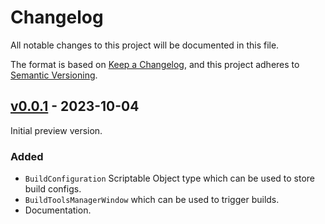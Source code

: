 ﻿# Changelog

All notable changes to this project will be documented in this file.

The format is based on [Keep a Changelog](https://keepachangelog.com/en/1.0.0/), and this project
adheres to [Semantic Versioning](https://semver.org/spec/v2.0.0.html).

## [v0.0.1](https://github.com/chark/build-tools/compare/v0.0.1) - 2023-10-04

Initial preview version.

### Added

- `BuildConfiguration` Scriptable Object type which can be used to store build configs.
- `BuildToolsManagerWindow` which can be used to trigger builds.
- Documentation.
